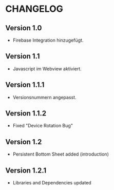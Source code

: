 # CHANGELOG

## Version 1.0
- Firebase Integration hinzugefügt.
## Version 1.1
- Javascript im Webview aktiviert.
## Version 1.1.1
- Versionsnummern angepasst.
## Version 1.1.2
- Fixed "Device Rotation Bug"
## Version 1.2
- Persistent Bottom Sheet added (introduction)
## Version 1.2.1
- Libraries and Dependencies updated
